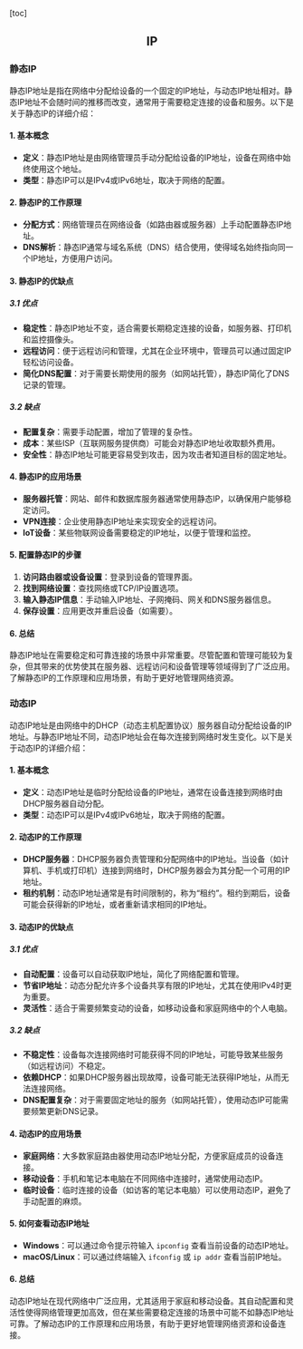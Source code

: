 [toc]
## <center>IP<center>
### 静态IP
静态IP地址是指在网络中分配给设备的一个固定的IP地址，与动态IP地址相对。静态IP地址不会随时间的推移而改变，通常用于需要稳定连接的设备和服务。以下是关于静态IP的详细介绍：

#### 1. **基本概念**

- **定义**：静态IP地址是由网络管理员手动分配给设备的IP地址，设备在网络中始终使用这个地址。
- **类型**：静态IP可以是IPv4或IPv6地址，取决于网络的配置。

#### 2. **静态IP的工作原理**

- **分配方式**：网络管理员在网络设备（如路由器或服务器）上手动配置静态IP地址。
- **DNS解析**：静态IP通常与域名系统（DNS）结合使用，使得域名始终指向同一个IP地址，方便用户访问。

#### 3. **静态IP的优缺点**

##### 3.1 **优点**
- **稳定性**：静态IP地址不变，适合需要长期稳定连接的设备，如服务器、打印机和监控摄像头。
- **远程访问**：便于远程访问和管理，尤其在企业环境中，管理员可以通过固定IP轻松访问设备。
- **简化DNS配置**：对于需要长期使用的服务（如网站托管），静态IP简化了DNS记录的管理。

##### 3.2 **缺点**
- **配置复杂**：需要手动配置，增加了管理的复杂性。
- **成本**：某些ISP（互联网服务提供商）可能会对静态IP地址收取额外费用。
- **安全性**：静态IP地址可能更容易受到攻击，因为攻击者知道目标的固定地址。

#### 4. **静态IP的应用场景**

- **服务器托管**：网站、邮件和数据库服务器通常使用静态IP，以确保用户能够稳定访问。
- **VPN连接**：企业使用静态IP地址来实现安全的远程访问。
- **IoT设备**：某些物联网设备需要稳定的IP地址，以便于管理和监控。

#### 5. **配置静态IP的步骤**

1. **访问路由器或设备设置**：登录到设备的管理界面。
2. **找到网络设置**：查找网络或TCP/IP设置选项。
3. **输入静态IP信息**：手动输入IP地址、子网掩码、网关和DNS服务器信息。
4. **保存设置**：应用更改并重启设备（如需要）。

#### 6. **总结**

静态IP地址在需要稳定和可靠连接的场景中非常重要。尽管配置和管理可能较为复杂，但其带来的优势使其在服务器、远程访问和设备管理等领域得到了广泛应用。了解静态IP的工作原理和应用场景，有助于更好地管理网络资源。

### 动态IP
动态IP地址是由网络中的DHCP（动态主机配置协议）服务器自动分配给设备的IP地址。与静态IP地址不同，动态IP地址会在每次连接到网络时发生变化。以下是关于动态IP的详细介绍：

#### 1. **基本概念**

- **定义**：动态IP地址是临时分配给设备的IP地址，通常在设备连接到网络时由DHCP服务器自动分配。
- **类型**：动态IP可以是IPv4或IPv6地址，取决于网络的配置。

#### 2. **动态IP的工作原理**

- **DHCP服务器**：DHCP服务器负责管理和分配网络中的IP地址。当设备（如计算机、手机或打印机）连接到网络时，DHCP服务器会为其分配一个可用的IP地址。
- **租约机制**：动态IP地址通常是有时间限制的，称为“租约”。租约到期后，设备可能会获得新的IP地址，或者重新请求相同的IP地址。

#### 3. **动态IP的优缺点**

##### 3.1 **优点**
- **自动配置**：设备可以自动获取IP地址，简化了网络配置和管理。
- **节省IP地址**：动态分配允许多个设备共享有限的IP地址，尤其在使用IPv4时更为重要。
- **灵活性**：适合于需要频繁变动的设备，如移动设备和家庭网络中的个人电脑。

##### 3.2 **缺点**
- **不稳定性**：设备每次连接网络时可能获得不同的IP地址，可能导致某些服务（如远程访问）不稳定。
- **依赖DHCP**：如果DHCP服务器出现故障，设备可能无法获得IP地址，从而无法连接网络。
- **DNS配置复杂**：对于需要固定地址的服务（如网站托管），使用动态IP可能需要频繁更新DNS记录。

#### 4. **动态IP的应用场景**

- **家庭网络**：大多数家庭路由器使用动态IP地址分配，方便家庭成员的设备连接。
- **移动设备**：手机和笔记本电脑在不同网络中连接时，通常使用动态IP。
- **临时设备**：临时连接的设备（如访客的笔记本电脑）可以使用动态IP，避免了手动配置的麻烦。

#### 5. **如何查看动态IP地址**

- **Windows**：可以通过命令提示符输入 `ipconfig` 查看当前设备的动态IP地址。
- **macOS/Linux**：可以通过终端输入 `ifconfig` 或 `ip addr` 查看当前IP地址。

#### 6. **总结**

动态IP地址在现代网络中广泛应用，尤其适用于家庭和移动设备。其自动配置和灵活性使得网络管理更加高效，但在某些需要稳定连接的场景中可能不如静态IP地址可靠。了解动态IP的工作原理和应用场景，有助于更好地管理网络资源和设备连接。